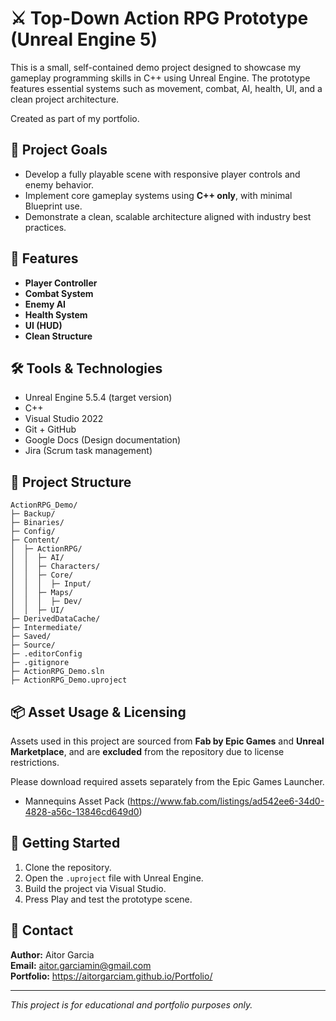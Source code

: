 # ⚔️ Top-Down Action RPG Prototype (Unreal Engine 5)

This is a small, self-contained demo project designed to showcase my gameplay programming skills in C++ using Unreal Engine. The prototype features essential systems such as movement, combat, AI, health, UI, and a clean project architecture.

Created as part of my portfolio.

## 🎯 Project Goals

- Develop a fully playable scene with responsive player controls and enemy behavior.
- Implement core gameplay systems using **C++ only**, with minimal Blueprint use.
- Demonstrate a clean, scalable architecture aligned with industry best practices.

## 🧩 Features

- **Player Controller**
- **Combat System**
- **Enemy AI**
- **Health System**
- **UI (HUD)**
- **Clean Structure**

## 🛠️ Tools & Technologies

- Unreal Engine 5.5.4 (target version)
- C++
- Visual Studio 2022
- Git + GitHub
- Google Docs (Design documentation)
- Jira (Scrum task management)

## 📁 Project Structure
```
ActionRPG_Demo/
├─ Backup/
├─ Binaries/
├─ Config/
├─ Content/
│  ├─ ActionRPG/
│  │  ├─ AI/
│  │  ├─ Characters/
│  │  ├─ Core/
│  │  │  ├─ Input/
│  │  ├─ Maps/
│  │  │  ├─ Dev/
│  │  ├─ UI/
├─ DerivedDataCache/
├─ Intermediate/
├─ Saved/
├─ Source/
├─ .editorConfig
├─ .gitignore
├─ ActionRPG_Demo.sln
├─ ActionRPG_Demo.uproject
```
## 📦 Asset Usage & Licensing

Assets used in this project are sourced from **Fab by Epic Games** and **Unreal Marketplace**, and are **excluded** from the repository due to license restrictions.

Please download required assets separately from the Epic Games Launcher.

- Mannequins Asset Pack (https://www.fab.com/listings/ad542ee6-34d0-4828-a56c-13846cd649d0)

## 🚀 Getting Started

1. Clone the repository.
2. Open the `.uproject` file with Unreal Engine.
3. Build the project via Visual Studio.
4. Press Play and test the prototype scene.

## 📇 Contact

**Author:** Aitor Garcia  
**Email:** aitor.garciamin@gmail.com  
**Portfolio:** https://aitorgarciam.github.io/Portfolio/

---

*This project is for educational and portfolio purposes only.*
